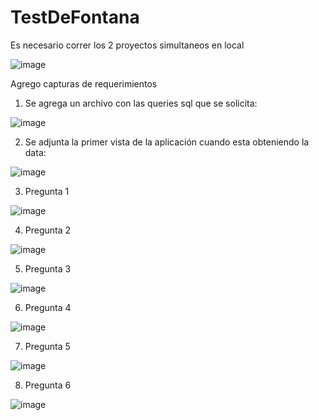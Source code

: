 # TestDeFontana

Es necesario correr los 2 proyectos simultaneos en local 

![image](https://github.com/felixC89/TestDeFontana/assets/39625792/7a91649f-3869-42ae-b7aa-6e8d5f824200)



Agrego capturas de requerimientos

1) Se agrega un archivo con las queries sql que se solicita:
   
![image](https://github.com/felixC89/TestDeFontana/assets/39625792/ceed9449-e528-4dd4-a908-e004854665ed)

2) Se adjunta la primer vista de la aplicación cuando esta obteniendo la data:

![image](https://github.com/felixC89/TestDeFontana/assets/39625792/3bcb8913-81f9-4e12-a41f-f92a3437ad59)

3) Pregunta 1

![image](https://github.com/felixC89/TestDeFontana/assets/39625792/ae6185b5-e432-4e0a-a3d4-f36767cc8511)

4) Pregunta 2

![image](https://github.com/felixC89/TestDeFontana/assets/39625792/5083b429-4fb2-4c95-9c05-640e2b2fad07)

5) Pregunta 3

![image](https://github.com/felixC89/TestDeFontana/assets/39625792/3217d2cf-09d6-4246-bdcf-79bc6a03ef47)

6) Pregunta 4

![image](https://github.com/felixC89/TestDeFontana/assets/39625792/d80c4271-f162-47c1-a808-abdaef58fe16)

7) Pregunta 5

![image](https://github.com/felixC89/TestDeFontana/assets/39625792/ef1d9ecb-0fe4-4ec8-9ce5-512f3c534932)

8) Pregunta 6

![image](https://github.com/felixC89/TestDeFontana/assets/39625792/7be7527c-24f2-4db8-ade9-000f36ed1b66)
